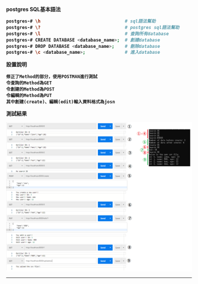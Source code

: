<strong>postgres SQL基本語法 <strong>
```bash
postgres-# \h                                # sql語法幫助
postgres-# \?                                # postgres sql語法幫助
postgres-# \l                                # 查詢所有database
postgres-# CREATE DATABASE <database_name>;  # 創建database
postgres-# DROP DATABASE <database_name>;    # 刪除database
postgres-# \c <database_name>;               # 進入database


```

設置說明

<pre><code>修正了Method的部分，使用POSTMAN進行測試
令查詢的Method為GET
令創建的Method為POST
令編輯的Method為PUT
其中創建(create)、編輯(edit)輸入資料格式為josn
</code></pre>

測試結果

![image](https://github.com/HongScarlet/homework/blob/master/GO/img/20200212/TEST1.png)


***



